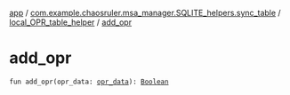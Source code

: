 [app](../../index.md) / [com.example.chaosruler.msa_manager.SQLITE_helpers.sync_table](../index.md) / [local_OPR_table_helper](index.md) / [add_opr](.)

# add_opr

`fun add_opr(opr_data: `[`opr_data`](../../com.example.chaosruler.msa_manager.object_types/opr_data/index.md)`): `[`Boolean`](https://kotlinlang.org/api/latest/jvm/stdlib/kotlin/-boolean/index.html)